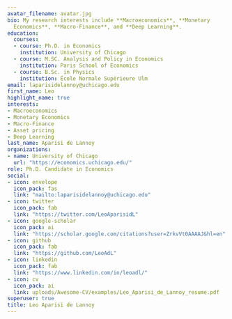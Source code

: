 ```yaml
---
avatar_filename: avatar.jpg
bio: My research interests include **Macroeconomics**, **Monetary
  Economics**, **Macro-Finance**, and **Deep Learning**.
education:
  courses:
  - course: Ph.D. in Economics
    institution: University of Chicago
  - course: M.SC. Analysis and Policy in Economics
    institution: Paris School of Economics
  - course: B.Sc. in Physics
    institution: École Normale Supérieure Ulm
email: laparisidelannoy@uchicago.edu
first_name: Leo
highlight_name: true
interests:
- Macroeconomics
- Monetary Economics
- Macro-Finance
- Asset pricing
- Deep Learning
last_name: Aparisi de Lannoy
organizations:
- name: University of Chicago
  url: "https://economics.uchicago.edu/"
role: Ph.D. Candidate in Economics
social:
- icon: envelope
  icon_pack: fas
  link: "mailto:laparisidelannoy@uchicago.edu"
- icon: twitter
  icon_pack: fab
  link: "https://twitter.com/LeoAparisidL"
- icon: google-scholar
  icon_pack: ai
  link: "https://scholar.google.com/citations?user=ZrkvVt0AAAAJ&hl=en"
- icon: github
  icon_pack: fab
  link: "https://github.com/LeoAdL"
- icon: linkedin
  icon_pack: fab
  link: "https://www.linkedin.com/in/leoadl/"
- icon: cv
  icon_pack: ai
  link: uploads/Awesome-CV/examples/Leo_Aparisi_de_Lannoy_resume.pdf
superuser: true
title: Leo Aparisi de Lannoy
---
```



